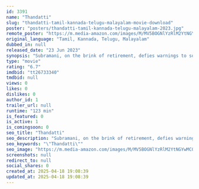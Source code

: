 ```yaml
---
id: 3391
name: "Thandatti"
slug: "thandatti-tamil-kannada-telugu-malayalam-movie-download"
poster: "posters/thandatti-tamil-kannada-telugu-malayalam-2023.jpg"
remote_poster: "https://m.media-amazon.com/images/M/MV5BOGNlYzRlM2YtNGYwMC00ODk5LWFkOWMtNmMxZmYyNTQ0ZTA1XkEyXkFqcGc@._V1_SX300.jpg"
original_language: "Tamil, Kannada, Telugu, Malayalam"
dubbed_in: null
released_date: "23 Jun 2023"
synopsis: "Subramani, on the brink of retirement, defies warnings to solve the case of Selvarasu's missing grandmother. Everything goes hilariously awry when Subramani finds himself trapped in a chaotic whirlwind of trouble."
type: "movie"
rating: "6.7"
imdbid: "tt26733340"
tmdbid: null
views: 0
likes: 0
dislikes: 0
author_id: 1
trailer_url: null
runtime: "123 min"
is_featured: 0
is_active: 1
is_comingsoon: 0
seo_title: "Thandatti"
seo_description: "Subramani, on the brink of retirement, defies warnings to solve the case of Selvarasu's missing grandmother. Everything goes hilariously awry when Subramani finds himself trapped in a chaotic whirlwind of trouble."
seo_keywords: "\"Thandatti\""
seo_image: "https://m.media-amazon.com/images/M/MV5BOGNlYzRlM2YtNGYwMC00ODk5LWFkOWMtNmMxZmYyNTQ0ZTA1XkEyXkFqcGc@._V1_SX300.jpg"
screenshots: null
redirect_to: null
social_shares: 0
created_at: 2025-04-18 19:08:39
updated_at: 2025-04-18 19:08:39
---
```


